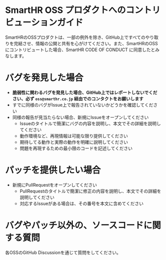 SmartHR OSS プロダクトへのコントリビューションガイド
===

SmartHRのOSSプロダクトは、一部の例外を除き、GitHub上ですべてのやり取りを完結させ、情報の公開と共有を心がけてください。また、SmartHRのOSSにコントリビュートした場合、SmartHR CODE OF CONDUCT に同意したとみなします。

# バグを発見した場合

- **脆弱性に関わるバグを発見した場合、GitHub上ではレポートしないでください、必ず `oss@smarthr.co.jp` 経由でのコンタクトをお願いします**
- すでに同様のバグがIssue上で報告されていないかどうかを確認してください
- 同様の報告が見当たらない場合、新規にIssueをオープンしてください
    - Issueのタイトルで簡潔にバグの内容を説明し、本文でその詳細を説明してください
    - 動作環境など、再現情報は可能な限り提供してください
    - 期待してる動作と実際の動作を明確に説明してください
    - 問題を再現するための最小限のコードを記述してください

# パッチを提供したい場合

- 新規にPullRequestをオープンしてください
    - PullRequestのタイトルで簡潔に修正の内容を説明し、本文でその詳細を説明してください
    - 対応するIssueがある場合は、その番号を本文に含めてください

# バグやパッチ以外の、ソースコードに関する質問

各OSSのGitHub Discussionを通じて質問をしてください。
